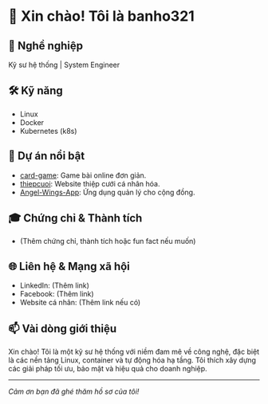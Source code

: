 # 👋 Xin chào! Tôi là banho321

## 💼 Nghề nghiệp
Kỹ sư hệ thống | System Engineer

## 🛠 Kỹ năng
- Linux
- Docker
- Kubernetes (k8s)

## 🚀 Dự án nổi bật
- [card-game](https://github.com/banho321/card-game): Game bài online đơn giản.
- [thiepcuoi](https://github.com/banho321/thiepcuoi): Website thiệp cưới cá nhân hóa.
- [Angel-Wings-App](https://github.com/beshin1298/Angel-Wings-App): Ứng dụng quản lý cho cộng đồng.
## 🎓 Chứng chỉ & Thành tích
- (Thêm chứng chỉ, thành tích hoặc fun fact nếu muốn)

## 🌐 Liên hệ & Mạng xã hội
- LinkedIn: (Thêm link)
- Facebook: (Thêm link)
- Website cá nhân: (Thêm link nếu có)

## 📫 Vài dòng giới thiệu
Xin chào! Tôi là một kỹ sư hệ thống với niềm đam mê về công nghệ, đặc biệt là các nền tảng Linux, container và tự động hóa hạ tầng. Tôi thích xây dựng các giải pháp tối ưu, bảo mật và hiệu quả cho doanh nghiệp.

---

_Cảm ơn bạn đã ghé thăm hồ sơ của tôi!_
